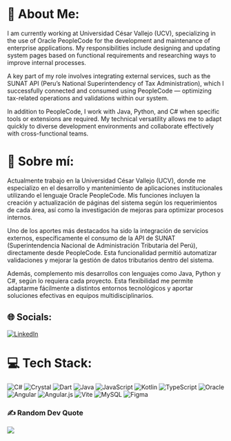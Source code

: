 # 💫 About Me:
I am currently working at Universidad César Vallejo (UCV), specializing in the use of Oracle PeopleCode for the development and maintenance of enterprise applications. My responsibilities include designing and updating system pages based on functional requirements and researching ways to improve internal processes.

A key part of my role involves integrating external services, such as the SUNAT API (Peru’s National Superintendency of Tax Administration), which I successfully connected and consumed using PeopleCode — optimizing tax-related operations and validations within our system.

In addition to PeopleCode, I work with Java, Python, and C# when specific tools or extensions are required. My technical versatility allows me to adapt quickly to diverse development environments and collaborate effectively with cross-functional teams.

# 💫 Sobre mí:
Actualmente trabajo en la Universidad César Vallejo (UCV), donde me especializo en el desarrollo y mantenimiento de aplicaciones institucionales utilizando el lenguaje Oracle PeopleCode. Mis funciones incluyen la creación y actualización de páginas del sistema según los requerimientos de cada área, así como la investigación de mejoras para optimizar procesos internos.

Uno de los aportes más destacados ha sido la integración de servicios externos, específicamente el consumo de la API de SUNAT (Superintendencia Nacional de Administración Tributaria del Perú), directamente desde PeopleCode. Esta funcionalidad permitió automatizar validaciones y mejorar la gestión de datos tributarios dentro del sistema.

Además, complemento mis desarrollos con lenguajes como Java, Python y C#, según lo requiera cada proyecto. Esta flexibilidad me permite adaptarme fácilmente a distintos entornos tecnológicos y aportar soluciones efectivas en equipos multidisciplinarios.

## 🌐 Socials:
[![LinkedIn](https://img.shields.io/badge/LinkedIn-%230077B5.svg?logo=linkedin&logoColor=white)](https://linkedin.com/in/cristopher-alexander-cueva-sipiran-0561b0270) 

# 💻 Tech Stack:
![C#](https://img.shields.io/badge/c%23-%23239120.svg?style=for-the-badge&logo=csharp&logoColor=white) ![Crystal](https://img.shields.io/badge/crystal-%23000000.svg?style=for-the-badge&logo=crystal&logoColor=white) ![Dart](https://img.shields.io/badge/dart-%230175C2.svg?style=for-the-badge&logo=dart&logoColor=white) ![Java](https://img.shields.io/badge/java-%23ED8B00.svg?style=for-the-badge&logo=openjdk&logoColor=white) ![JavaScript](https://img.shields.io/badge/javascript-%23323330.svg?style=for-the-badge&logo=javascript&logoColor=%23F7DF1E) ![Kotlin](https://img.shields.io/badge/kotlin-%237F52FF.svg?style=for-the-badge&logo=kotlin&logoColor=white) ![TypeScript](https://img.shields.io/badge/typescript-%23007ACC.svg?style=for-the-badge&logo=typescript&logoColor=white) ![Oracle](https://img.shields.io/badge/Oracle-F80000?style=for-the-badge&logo=oracle&logoColor=white) ![Angular](https://img.shields.io/badge/angular-%23DD0031.svg?style=for-the-badge&logo=angular&logoColor=white) ![Angular.js](https://img.shields.io/badge/angular.js-%23E23237.svg?style=for-the-badge&logo=angularjs&logoColor=white) ![Vite](https://img.shields.io/badge/vite-%23646CFF.svg?style=for-the-badge&logo=vite&logoColor=white) ![MySQL](https://img.shields.io/badge/mysql-4479A1.svg?style=for-the-badge&logo=mysql&logoColor=white) ![Figma](https://img.shields.io/badge/figma-%23F24E1E.svg?style=for-the-badge&logo=figma&logoColor=white)
### ✍️ Random Dev Quote
![](https://quotes-github-readme.vercel.app/api?type=horizontal&theme=radical)

<!-- Proudly created with GPRM ( https://gprm.itsvg.in ) -->
